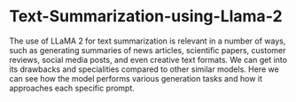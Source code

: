# Text-Summarization-using-Llama-2

The use of LLaMA 2 for text summarization is relevant in a number of ways, such as generating summaries of news articles, scientific papers, customer reviews, social media posts, and even creative text formats.
We can get into its drawbacks and specialities compared to other similar models.
Here we can see how the model performs various generation tasks and how it approaches each specific prompt.
